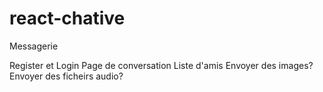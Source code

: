 # react-chative

Messagerie

Register et Login
Page de conversation
Liste d'amis
Envoyer des images?
Envoyer des ficheirs audio?
